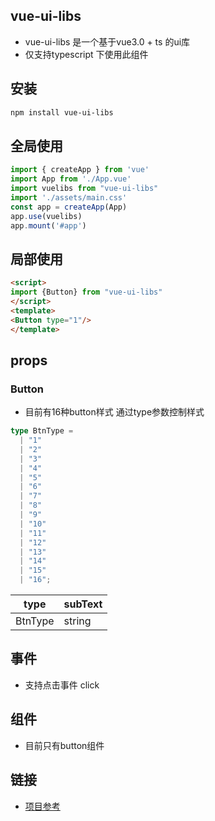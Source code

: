 ## vue-ui-libs


- vue-ui-libs 是一个基于vue3.0 + ts 的ui库
- 仅支持typescript 下使用此组件

## 安装

```bash
npm install vue-ui-libs
```
## 全局使用
```js
import { createApp } from 'vue'
import App from './App.vue'
import vuelibs from "vue-ui-libs"
import './assets/main.css'
const app = createApp(App)
app.use(vuelibs)
app.mount('#app')

```

## 局部使用
```html
<script>
import {Button} from "vue-ui-libs"
</script>
<template>
<Button type="1"/>
</template>
```

## props
### Button
- 目前有16种button样式 通过type参数控制样式
```ts
type BtnType =
  | "1"
  | "2"
  | "3"
  | "4"
  | "5"
  | "6"
  | "7"
  | "8"
  | "9"
  | "10"
  | "11"
  | "12"
  | "13"
  | "14"
  | "15"
  | "16";
```
| type    | subText |
| ------- | ------- |
| BtnType | string  |

## 事件
- 支持点击事件 click



## 组件
- 目前只有button组件


## 链接

- [项目参考](https://codepen.io/yuhomyan/pen/OJMejWJ)
